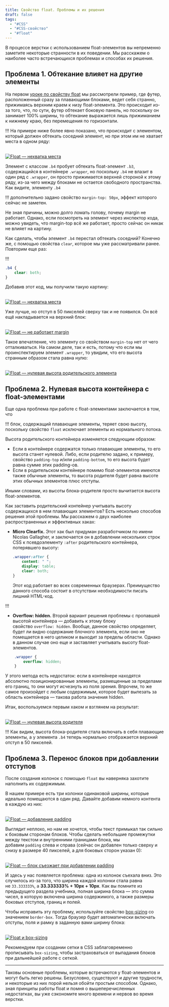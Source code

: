 ```yaml
---
title: Свойство float. Проблемы и их решения
draft: false
tags:
  - "#CSS"
  - "#CSS-свойство"
  - "#float"
---
```

В процессе верстки с использованием float-элементов вы непременно заметите некоторые странности в их поведении. Мы расскажем о наиболее часто встречающихся проблемах и способах их решения.

## Проблема 1. Обтекание влияет на другие элементы

На первом [уроке по свойству float](https://idg.net.ua/blog/uchebnik-css/ispolzovanie-css/float-i-clear) мы рассмотрели пример, где футер, расположенный сразу за плавающими блоками, ведет себя странно, прижимаясь верхним краем к низу float-элемента. Это происходит из-за того, что, по сути, футер обтекает боковую панель, но поскольку он занимает 100% ширины, то обтекание выражается лишь прижиманием к нижнему краю, без перемещения по горизонтали.

!!! На примере ниже более явно показано, что происходит с элементом, который должен обтекать соседний элемент, но при этом им не хватает места в одном ряду:

[  
![Float — нехватка места](https://idg.net.ua/blog/wp-content/uploads/float-problems-01.png)  
](https://idg.net.ua/blog/wp-content/uploads/float-problems-01.png)  

Элемент с классом `.b4` пробует обтекать float-элемент `.b3`, содержащийся в контейнере `.wrapper`, но поскольку `.b4` не влазит в один ряд с `.wrapper`, он просто прижимается верхней стороной к этому ряду, из-за чего между блоками не остается свободного пространства. Как видите, элементу `.b4` 

!!! дополнительно задано свойство `margin-top: 50px`, эффект которого сейчас не заметен. 

Не зная причины, можно долго ломать голову, почему margin не работает. Однако, если посмотреть на элемент через инспектор кода, можно увидеть, что margin-top всё же работает, просто сейчас он никак не влияет на картину.

Как сделать, чтобы элемент `.b4` перестал обтекать соседний? Конечно же, с помощью свойства `clear`, которое мы уже рассматривали ранее. Повторим еще раз:

!!!
~~~css
.b4 {
	clear: both;
}
~~~
Добавив этот код, мы получили такую картину:

[  
![Float — нехватка места](https://idg.net.ua/blog/wp-content/uploads/float-problems-02.png)  
](https://idg.net.ua/blog/wp-content/uploads/float-problems-02.png)  

Уже лучше, но отступ в 50 пикселей сверху так и не появился. Он всё ещё накладывается на верхний блок:

[  
![Float — не работает margin](https://idg.net.ua/blog/wp-content/uploads/float-problems-03.png)  
](https://idg.net.ua/blog/wp-content/uploads/float-problems-03.png)  

Такое впечатление, что элементу со свойством `margin-top` нет от чего отталкиваться. На самом деле, так и есть, потому что если мы проинспектируем элемент `.wrapper`, то увидим, что его высота странным образом стала равна нулю:

[  
![Float — нулевая высота родительского элемента](https://idg.net.ua/blog/wp-content/uploads/float-problems-04.png)  
](https://idg.net.ua/blog/wp-content/uploads/float-problems-04.png)  

## Проблема 2. Нулевая высота контейнера с float-элементами

Еще одна проблема при работе с float-элементами заключается в том, что 

!!! блок, содержащий плавающие элементы, теряет свою высоту, поскольку свойство `float` исключает элементы из нормального потока. 

Высота родительского контейнера изменяется следующим образом:

-   Если в контейнере содержатся только плавающие элементы, то его высота станет нулевой. Либо, если родителю задано, к примеру, свойство `padding-top` и/или `padding-bottom`, то его высота будет равна сумме этих padding-ов.
-   Если в родительском контейнере помимо float-элементов имеются также обычные элементы, то высота родителя будет равна высоте этих обычных элементов плюс отступы.

Иными словами, из высоты блока-родителя просто вычитается высота float-элементов.

Как заставить родительский контейнер учитывать высоту содержащихся в нем плавающих элементов? Есть несколько способов решения этой проблемы. Мы расскажем о двух наиболее распространенных и эффективных хаках:

-   **Micro Clearfix.** Этот хак был придуман разработчиком по имени Nicolas Gallagher, и заключается он в добавлении нескольких строк CSS к псевдоэлементу `:after` родительского контейнера, потерявшего высоту:
    ~~~css
    .wrapper:after {
    	content: " ";
    	display: table;
    	clear: both;
    }
    ~~~
    
    Этот код работает во всех современных браузерах. Преимущество данного способа состоит в отсутствии необходимости писать лишний HTML-код.

!!! 
-   **Overflow: hidden.** Второй вариант решения проблемы с пропавшей высотой контейнера — добавить к этому блоку свойство `overflow: hidden`. Вообще, данное свойство определяет, будет ли видно содержание блочного элемента, если оно не помещается в него целиком и выходит за пределы области. Однако в данном случае оно еще и заставляет учитывать высоту float-элементов.
~~~css
    .wrapper {
    	overflow: hidden;
    }
~~~

У этого метода есть недостаток: если в контейнере находятся абсолютно позиционированные элементы, размещенные за пределами его границ, то они могут исчезнуть из поля зрения. Впрочем, то же самое произойдет с любым содержимым, которое будет вылезать за область контейнера — такова работа значения hidden.
    

Итак, воспользуемся первым хаком и взглянем на результат:

[  
![Float — нулевая высота родителя](https://idg.net.ua/blog/wp-content/uploads/float-problems-05.png)  
](https://idg.net.ua/blog/wp-content/uploads/float-problems-05.png)  

!!!
Как видим, высота блока-родителя стала включать в себя плавающие элементы, а у элемента `.b4` теперь нормально отображается верхний отступ в 50 пикселей.

## Проблема 3. Перенос блоков при добавлении отступов

После создания колонок с помощью `float` вы наверняка захотите наполнить их содержимым. 

В нашем примере есть три колонки одинаковой ширины, которые идеально помещаются в один ряд. Давайте добавим немного контента в каждую из них:

[  
![Float — добавление padding](https://idg.net.ua/blog/wp-content/uploads/float-problems-06.png)  
](https://idg.net.ua/blog/wp-content/uploads/float-problems-06.png)  

Выглядит неплохо, но нам не хочется, чтобы текст примыкал так сильно к боковым сторонам блоков. Чтобы сделать небольшие промежутки между текстом и внутренними границами блока, мы добавим `padding` слева и справа (сейчас он добавлен только сверху и снизу в размере 40 пикселей, а для боковых сторон указан 0):

[  
![Float — блок съезжает при добавлении padding](https://idg.net.ua/blog/wp-content/uploads/float-problems-07.png)  
](https://idg.net.ua/blog/wp-content/uploads/float-problems-07.png)  

И здесь у нас появляется проблема: одна из колонок съехала вниз. Это случилось из-за того, что ширина каждой колонки стала равна не `33.333333%`, а **33.333333% + 10px + 10px**. Как вы помните из предыдущего раздела учебника, полная ширина блока — это сумма чисел, в которую включена ширина содержимого, а также размеры боковых отступов, границ и полей.

Чтобы исправить эту проблему, используйте свойство [box-sizing](https://idg.net.ua/blog/uchebnik-css/ispolzovanie-css/box-sizing) со значением `border-box`. Тогда браузер будет автоматически включать отступы, поля и рамку в заданную вами ширину блока:

[  
![Float и box-sizing](https://idg.net.ua/blog/wp-content/uploads/float-problems-08.png)  
](https://idg.net.ua/blog/wp-content/uploads/float-problems-08.png)  

Рекомендуем при создании сетки в CSS заблаговременно прописывать `box-sizing`, чтобы застраховаться от выпадания блоков при дальнейшей работе с сеткой.

---

Таковы основные проблемы, которые встречаются у float-элементов и могут быть легко решены. Безусловно, существуют и другие трудности, и некоторые из них порой нельзя обойти простым способом. Однако, зная принципы работы float и помня о вышеперечисленных недостатках, вы уже сэкономите много времени и нервов во время верстки.